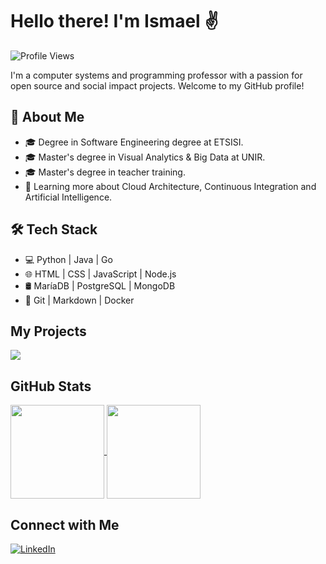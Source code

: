 # Hello there! I'm Ismael ✌️

![Profile Views](https://komarev.com/ghpvc/?username=ipererol&color=blue)

I'm a computer systems and programming professor with a passion for open source and social impact projects. Welcome to my GitHub profile!

## 👾 About Me

- 🎓 Degree in Software Engineering degree at ETSISI.
- 🎓 Master's degree in Visual Analytics & Big Data at UNIR.
- 🎓 Master's degree in teacher training.
- 🌱 Learning more about Cloud Architecture, Continuous Integration and Artificial Intelligence.

## 🛠  Tech Stack

- 💻 Python | Java | Go
- 🌐 HTML | CSS | JavaScript | Node.js
- 🛢 MaríaDB | PostgreSQL | MongoDB
- 🔧 Git | Markdown | Docker

## My Projects

<a href="https://github.com/anuraghazra/github-readme-stats">
  <img align="center" src="https://github-readme-stats.vercel.app/api/pin/?username=ipererol&repo=ipererol&theme=transparent" />
</a>



## GitHub Stats

<a href="https://github.com/anuraghazra/github-readme-stats">
  <img height=150 align="center" src="https://github-readme-stats.vercel.app/api?username=ipererol&show_icons=true&theme=transparent" />
</a>
<a href="https://github.com/anuraghazra/convoychat">
  <img height=150 align="center" src="https://github-readme-stats.vercel.app/api/top-langs/?username=ipererol&layout=compact&theme=transparent&width=200" />
</a>

## Connect with Me
[![LinkedIn](https://img.shields.io/badge/LinkedIn-Ismael%20P%C3%A9rez%20Rold%C3%A1n-blue?style=flat-square&logo=linkedin)](https://www.linkedin.com/in/iperz/)